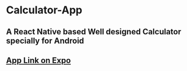 # Calculator-App
 ## A React Native based Well designed Calculator specially for Android
## [App Link on Expo ](https://expo.dev/@prashantsehgal/Calculator)
